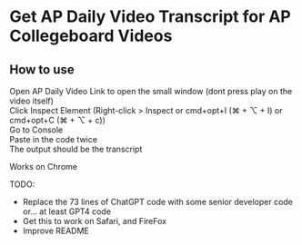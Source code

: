 # Get AP Daily Video Transcript for AP Collegeboard Videos

## How to use
Open AP Daily Video Link to open the small window (dont press play on the video itself)  
Click Inspect Element (Right-click > Inspect or cmd+opt+I (⌘ + ⌥ + I) or cmd+opt+C (⌘ + ⌥ + c))  
Go to Console  
Paste in the code twice  
The output should be the transcript  
  
Works on Chrome  
  
TODO:  
* Replace the 73 lines of ChatGPT code with some senior developer code or... at least GPT4 code
* Get this to work on Safari, and FireFox
* Improve README
